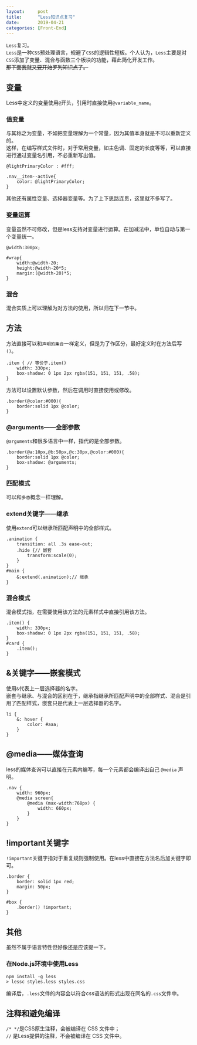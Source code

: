 ```yaml
---
layout:     post
title:      "Less知识点复习"
date:       2019-04-21
categories: [Front-End]
---
```


`Less`复习。  
`Less`是一种`CSS`预处理语言，规避了`CSS`的逻辑性短板。个人认为，`Less`主要是对`CSS`添加了变量、混合与函数三个板块的功能，藉此简化开发工作。  
<del>那下面我就又要开始罗列知识点了。<del>

<!--more-->

## 变量

Less中定义的变量使用`@`开头，引用时直接使用`@variable_name`。

### 值变量

与其称之为变量，不如把变量理解为一个常量，因为其值本身就是不可以重新定义的。  
这样，在编写样式文件时，对于常用变量，如主色调、固定的长度等等，可以直接进行通过变量名引用，不必重新写出值。

```less
@lightPrimaryColor : #fff;

.nav__item--active{
    color: @lightPrimaryColor;
}
```

其他还有属性变量、选择器变量等。为了上下思路连贯，这里就不多写了。

### 变量运算

变量虽然不可修改，但是less支持对变量进行运算。在加减法中，单位自动与第一个变量统一。

```less
@width:300px;

#wrap{
    width:@width-20;
    height:@width-20*5;
    margin:(@width-20)*5;
}
```

### 混合

混合实质上可以理解为对方法的使用，所以归在下一节中。

## 方法

方法直接可以和`声明的集合`一样定义，但是为了作区分，最好定义时在方法后写 `()`。

```less
.item { // 等价于.item()
    width: 330px;
    box-shadow: 0 1px 2px rgba(151, 151, 151, .58);
}
```

方法可以设置默认参数，然后在调用时直接使用或修改。

```less
.border(@color:#000){
    border:solid 1px @color;
}
```

### @arguments——全部参数

`@arguments`和很多语言中一样，指代的是全部参数。

```less
.border(@a:10px,@b:50px,@c:30px,@color:#000){
    border:solid 1px @color;
    box-shadow: @arguments;
}
```

### 匹配模式

可以和`多态`概念一样理解。

### extend关键字——继承

使用`extend`可以继承所匹配声明中的全部样式。

```less
.animation {
    transition: all .3s ease-out;
    .hide {// 嵌套
        transform:scale(0);
    }
}
#main {
    &:extend(.animation);// 继承
}
```

### 混合模式

混合模式指，在需要使用该方法的元素样式中直接引用该方法。

```less
.item() { 
    width: 330px;
    box-shadow: 0 1px 2px rgba(151, 151, 151, .58);
}
#card {
    .item();
}
```

## &关键字——嵌套模式

使用`&`代表上一层选择器的名字。  
嵌套与继承、与混合的区别在于，继承指继承所匹配声明中的全部样式、混合是引用了匹配样式，嵌套只是代表上一层选择器的名字。

```less
li {
    &: hover {
        color: #aaa;
    }
}
```

## @media——媒体查询

less的媒体查询可以直接在元素内编写，每一个元素都会编译出自己 `@media` 声明。

```less
.nav {
    width: 960px;
    @media screen{
        @media (max-width:768px) {
            width: 660px;
        }
    }
}
```

## !important关键字

`!important`关键字指对于重复规则强制使用。在less中直接在方法名后加关键字即可。

```less
.border {
    border: solid 1px red;
    margin: 50px;
}

#box {
    .border() !important;
}
```

## 其他

虽然不属于语言特性但好像还是应该提一下。

### 在Node.js环境中使用Less

```
npm install -g less
> lessc styles.less styles.css
```

编译后，`.less`文件的内容会以符合css语法的形式出现在同名的`.css`文件中。

## 注释和避免编译

`/* */`是CSS原生注释，会被编译在 CSS 文件中；  
`//` 是Less提供的注释，不会被编译在 CSS 文件中。
